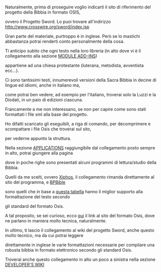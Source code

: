 Naturalmente, prima di proseguire voglio indicarti il sito di riferimento del progetto della Bibbia in formato OSIS,

ovvero il Progetto Sword. Lo puoi trovare all'indirizzo http://www.crosswire.org/sword/index.jsp

Gran parte del materiale, purtroppo è in inglese. Però se lo mastichi abbastanza potrai renderti conto personalmente della cosa.

Ti anticipo subito che ogni testo nella loro libreria (in alto dove vi è il collegamento alla sezione [MODULE ADD-INS](http://www.crosswire.org/sword/modules/index.jsp))

appartiene ad una chiesa protestante (luterana, metodista, avventista ecc...).

Ci sono tantissimi testi, innumerevoli versioni della Sacra Bibbia in decine di lingue ed idiomi, anche in italiano ma,

come potrai ben vedere, ad esempio per l'italiano, troverai solo la Luzzi e la Diodati, in un paio di edizioni ciascuna.

Francamente a me non interessano, se non per capire come sono stati formattati i file xml alla base del progetto.

Ho difatti scaricato gli eseguibili, a riga di comando, per decomprimere e scompattare i file Osis che troverai sul sito,

per vederne appunto la struttura.

Nella sezione [APPLICATIONS](http://www.crosswire.org/applications.jsp) raggiungibile dal collegamento posto sempre in alto, potrai giungere alla pagina

dove in poche righe sono presentati alcuni programmi di lettura/studio della Bibbia.

Quelli da me scelti, ovvero [Xiphos](http://xiphos.org/), il collegamento rimanda direttamente al sito del programma, e [BPBible](http://bpbible.com/)

sono quelli che in base a [questa tabella](https://wiki.crosswire.org/Choosing_a_SWORD_program) hanno il miglior supporto alla formattazione del testo secondo

gli standard del formato Osis.

A tal proposito, se sei curioso, ecco [qui](https://ebible.org/osis/) il link al sito del formato Osis, dove ne parlano in maniera molto tecnica, naturalmente.

In ultimo, ti lascio il collegamento al wiki del progetto Sword, anche questo molto tecnico, ma da cui potrai leggere

direttamente in inglese le varie formattazioni necessarie per compilare una robusta bibbia in formato elettronico secondo gli standard Osis.

Troverai anche questo collegamento in alto un poco a sinistra nella sezione [DEVELOPER'S WIKI](https://wiki.crosswire.org/)

